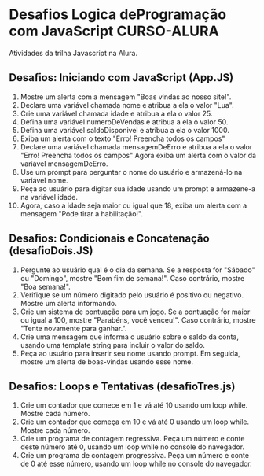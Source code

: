 # Desafios Logica deProgramação com JavaScript CURSO-ALURA
Atividades da trilha Javascript na Alura. 


## Desafios: Iniciando com JavaScript (App.JS)
1. Mostre um alerta com a mensagem "Boas vindas ao nosso site!".
2. Declare uma variável chamada nome e atribua a ela o valor "Lua".
3. Crie uma variável chamada idade e atribua a ela o valor 25.
4. Defina uma variável numeroDeVendas e atribua a ela o valor 50.
5. Defina uma variável saldoDisponivel e atribua a ela o valor 1000.
6. Exiba um alerta com o texto "Erro! Preencha todos os campos"
7. Declare uma variável chamada mensagemDeErro e atribua a ela o valor "Erro! Preencha todos os campos" Agora exiba um alerta com o valor da variável mensagemDeErro.
8. Use um prompt para perguntar o nome do usuário e armazená-lo na variável nome.
9. Peça ao usuário para digitar sua idade usando um prompt e armazene-a na variável idade.
10. Agora, caso a idade seja maior ou igual que 18, exiba um alerta com a mensagem "Pode tirar a habilitação!".

## Desafios: Condicionais e Concatenação (desafioDois.JS)
1. Pergunte ao usuário qual é o dia da semana. Se a resposta for "Sábado" ou "Domingo", mostre "Bom fim de semana!". Caso contrário, mostre "Boa semana!".
2. Verifique se um número digitado pelo usuário é positivo ou negativo. Mostre um alerta informando.
3. Crie um sistema de pontuação para um jogo. Se a pontuação for maior ou igual a 100, mostre "Parabéns, você venceu!". Caso contrário, mostre "Tente novamente para ganhar.".
4. Crie uma mensagem que informa o usuário sobre o saldo da conta, usando uma template string para incluir o valor do saldo.
5. Peça ao usuário para inserir seu nome usando prompt. Em seguida, mostre um alerta de boas-vindas usando esse nome.

## Desafios: Loops e Tentativas (desafioTres.js)
1. Crie um contador que comece em 1 e vá até 10 usando um loop while. Mostre cada número.
2. Crie um contador que começa em 10 e vá até 0 usando um loop while. Mostre cada número.
3. Crie um programa de contagem regressiva. Peça um número e conte deste número até 0, usando um loop while no console do navegador.
4. Crie um programa de contagem progressiva. Peça um número e conte de 0 até esse número, usando um loop while no console do navegador.







